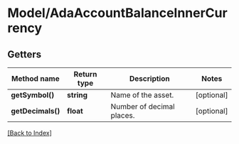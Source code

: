 # Model/AdaAccountBalanceInnerCurrency

## Getters

Method name | Return type | Description | Notes
------------ | ------------- | ------------- | -------------
**getSymbol()** | **string** | Name of the asset. | [optional]
**getDecimals()** | **float** | Number of decimal places. | [optional]

[[Back to Index]](../index.md)

